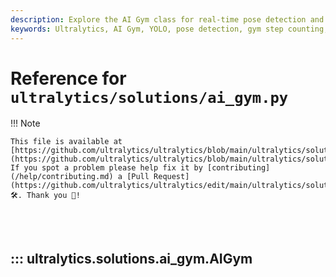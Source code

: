 ```yaml
---
description: Explore the AI Gym class for real-time pose detection and gym step counting using Ultralytics YOLO. Learn to implement pose estimation effectively.
keywords: Ultralytics, AI Gym, YOLO, pose detection, gym step counting, real-time pose estimation, Python
---
```


# Reference for `ultralytics/solutions/ai_gym.py`

!!! Note

    This file is available at [https://github.com/ultralytics/ultralytics/blob/main/ultralytics/solutions/ai_gym.py](https://github.com/ultralytics/ultralytics/blob/main/ultralytics/solutions/ai_gym.py). If you spot a problem please help fix it by [contributing](/help/contributing.md) a [Pull Request](https://github.com/ultralytics/ultralytics/edit/main/ultralytics/solutions/ai_gym.py) 🛠️. Thank you 🙏!

<br><br>

## ::: ultralytics.solutions.ai_gym.AIGym

<br><br>